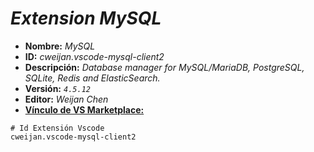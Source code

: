 <!-- Autor: Daniel Benjamin Perez Morales -->
<!-- GitHub: https://github.com/DanielBenjaminPerezMoralesDev13 -->
<!-- Gitlab: https://gitlab.com/DanielBenjaminPerezMoralesDev13 -->
<!-- Correo electrónico: danielperezdev@proton.me -->

# ***Extension MySQL***

- **Nombre:** *MySQL*
- **ID:** *cweijan.vscode-mysql-client2*
- **Descripción:** *Database manager for MySQL/MariaDB, PostgreSQL, SQLite, Redis and ElasticSearch.*
- **Versión:** *`4.5.12`*
- **Editor:** *Weijan Chen*
- **[Vínculo de VS Marketplace:](https://marketplace.visualstudio.com/items?itemName=cweijan.vscode-mysql-client2 "https://marketplace.visualstudio.com/items?itemName=cweijan.vscode-mysql-client2")**

```plaintext
# Id Extensión Vscode
cweijan.vscode-mysql-client2
```
